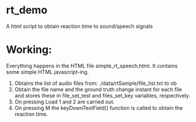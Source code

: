 # rt_demo
A html script to obtain reaction time to sound/speech signals


# Working:
Everything happens in the HTML file simple_rt_speech.html. It contains some simple HTML javascript-ing.
1. Obtains the list of audio files from: ./data/rtSample/file_list.txt to ob
2. Obtain the file name and the ground truth change instant for each file and stores these in file_set_test and files_set_key variables, respectively.
3. On pressing Load 1 and 2 are carried out.
4. On pressing M the keyDownTextField() function is called to obtain the reaction time.
